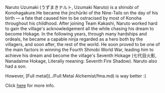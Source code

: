 Naruto Uzumaki (うずまきナルト, Uzumaki Naruto) is a shinobi of
Konohagakure.He became the jinchūriki of the Nine-Tails on 
the day of his birth — a fate that caused him to be ostracised
by most of Konoha throughout his childhood. After joining
Team Kakashi, Naruto worked hard to gain the village's
acknowledgement all the while chasing his dream to become Hokage.
In the following years, through many hardships and ordeals,
he became a capable ninja regarded as a hero both by the villagers,
and soon after, the rest of the world. He soon proved to be one of
the main factors in winning the Fourth Shinobi World War, leading
him to achieve his dream and become the village's Seventh Hokage
(七代目火影, Nanadaime Hokage, Literally meaning: Seventh Fire Shadow).
Naruto also had a son.

However, [Full metal](../Full Metal Alchemist/fma.md) is way better :)

Click [here](http://naruto.wikia.com/wiki/Naruto_Uzumaki) for more info.
